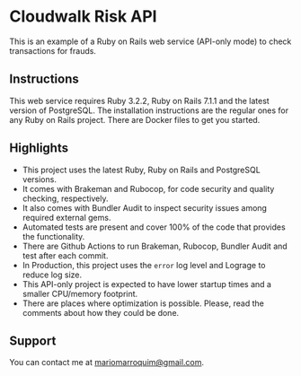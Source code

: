 # Cloudwalk Risk API

This is an example of a Ruby on Rails web service (API-only mode) to check transactions for frauds.

## Instructions

This web service requires Ruby 3.2.2, Ruby on Rails 7.1.1 and the latest version of PostgreSQL. The installation
instructions are the regular ones for any Ruby on Rails project. There are Docker files to get you started.

## Highlights

* This project uses the latest Ruby, Ruby on Rails and PostgreSQL versions.
* It comes with Brakeman and Rubocop, for code security and quality checking, respectively.
* It also comes with Bundler Audit to inspect security issues among required external gems.
* Automated tests are present and cover 100% of the code that provides the functionality.
* There are Github Actions to run Brakeman, Rubocop, Bundler Audit and test after each commit.
* In Production, this project uses the `error` log level and Lograge to reduce log size.
* This API-only project is expected to have lower startup times and a smaller CPU/memory footprint.
* There are places where optimization is possible. Please, read the comments about how they could be done.

## Support

You can contact me at mariomarroquim@gmail.com.
